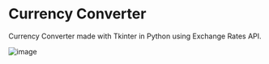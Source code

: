 # Currency Converter
Currency Converter made with Tkinter in Python using Exchange Rates API.

![image](https://github.com/leenahs/currency-converter/assets/77100372/1efe0f00-4027-40d3-a5d2-de4ab988b54d)

